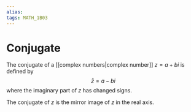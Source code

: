 ```yaml
---
alias:
tags: MATH_1B03
---
```

# Conjugate
The conjugate of a [[complex numbers|complex number]] $z=a+bi$ is defined by 
$$\bar{z}=a-bi$$
where the imaginary part of $z$ has changed signs. 

The conjugate of $z$ is the mirror image of $z$ in the real axis. 